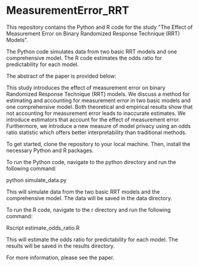 # MeasurementError_RRT

This repository contains the Python and R code for the study "The Effect of Measurement Error on Binary Randomized Response Technique (RRT) Models".

The Python code simulates data from two basic RRT models and one comprehensive model. The R code estimates the odds ratio for predictability for each model.

The abstract of the paper is provided below:

This study introduces the effect of measurement error on binary Randomized Response Technique (RRT) models. We discuss a method for estimating and accounting for measurement error in two basic models and one comprehensive model. Both theoretical and empirical results show that not accounting for measurement error leads to inaccurate estimates. We introduce estimators that account for the effect of measurement error. Furthermore, we introduce a new measure of model privacy using an odds ratio statistic which offers better interpretability than traditional methods.

To get started, clone the repository to your local machine. Then, install the necessary Python and R packages.

To run the Python code, navigate to the python directory and run the following command:

python simulate_data.py

This will simulate data from the two basic RRT models and the comprehensive model. The data will be saved in the data directory.

To run the R code, navigate to the r directory and run the following command:

Rscript estimate_odds_ratio.R

This will estimate the odds ratio for predictability for each model. The results will be saved in the results directory.

For more information, please see the paper.

